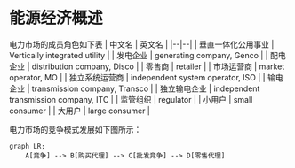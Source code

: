 # 能源经济概述

电力市场的成员角色如下表
| 中文名 | 英文名 |
|--|--|
| 垂直一体化公用事业 | Vertically integrated utility |
| 发电企业 | generating company, Genco |
| 配电企业 | distribution company, Disco |
| 零售商 | retailer |
| 市场运营商 | market operator, MO |
| 独立系统运营商 | independent system operator, ISO |
| 输电企业 | transmission company, Transco |
| 独立输电企业 | independent transmission company, ITC |
| 监管组织 | regulator |
| 小用户 | small consumer |
| 大用户 | large consumer |



电力市场的竞争模式发展如下图所示：

```mermaid
graph LR;
    A[竞争] --> B[购买代理] --> C[批发竞争] --> D[零售代理]
```